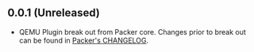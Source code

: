 ## 0.0.1 (Unreleased)

* QEMU Plugin break out from Packer core. Changes prior to break out can be found in [Packer's CHANGELOG](https://github.com/hashicorp/packer/blob/master/CHANGELOG.md).
